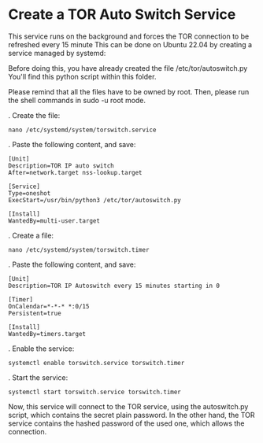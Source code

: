# Create a TOR Auto Switch Service

This service runs on the background and forces the TOR connection to be refreshed every 15 minute
This can be done on Ubuntu 22.04 by creating a service managed by systemd:

Before doing this, you have already created the file /etc/tor/autoswitch.py
You'll find this python script within this folder.

Please remind that all the files have to be owned by root. Then, please run the shell commands in sudo -u root mode.

. Create the file: 

```
nano /etc/systemd/system/torswitch.service
```

. Paste the following content, and save:

```
[Unit]
Description=TOR IP auto switch
After=network.target nss-lookup.target

[Service]
Type=oneshot
ExecStart=/usr/bin/python3 /etc/tor/autoswitch.py

[Install]
WantedBy=multi-user.target
```

. Create a file: 

```
nano /etc/systemd/system/torswitch.timer
```

. Paste the following content, and save:

```
[Unit]
Description=TOR IP Autoswitch every 15 minutes starting in 0

[Timer]
OnCalendar=*-*-* *:0/15
Persistent=true

[Install]
WantedBy=timers.target
```
. Enable the service:

```
systemctl enable torswitch.service torswitch.timer
```

. Start the service:

```
systemctl start torswitch.service torswitch.timer
```

Now, this service will connect to the TOR service, using the autoswitch.py script, which contains the secret plain password.
In the other hand, the TOR service contains the hashed password of the used one, which allows the connection.



